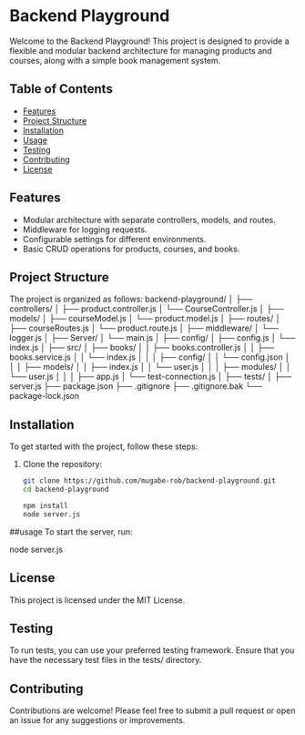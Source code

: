 # Backend Playground

Welcome to the Backend Playground! This project is designed to provide a flexible and modular backend architecture for managing products and courses, along with a simple book management system. 

## Table of Contents

- [Features](#features)
- [Project Structure](#project-structure)
- [Installation](#installation)
- [Usage](#usage)
- [Testing](#testing)
- [Contributing](#contributing)
- [License](#license)

## Features

- Modular architecture with separate controllers, models, and routes.
- Middleware for logging requests.
- Configurable settings for different environments.
- Basic CRUD operations for products, courses, and books.

## Project Structure

The project is organized as follows:
backend-playground/
│
├── controllers/
│   ├── product.controller.js
│   └── CourseController.js
│
├── models/
│   ├── courseModel.js
│   └── product.model.js
│
├── routes/
│   ├── courseRoutes.js
│   └── product.route.js
│
├── middleware/
│   └── logger.js
│
├── Server/
│   └── main.js
│
├── config/
│   ├── config.js
│   └── index.js
│
├── src/
│   ├── books/
│   │   ├── books.controller.js
│   │   ├── books.service.js
│   │   └── index.js
│   │
│   ├── config/
│   │   └── config.json
│   │
│   ├── models/
│   │   ├── index.js
│   │   └── user.js
│   │
│   ├── modules/
│   │   └── user.js
│   │
│   ├── app.js
│   └── test-connection.js
│
├── tests/
│
├── server.js
├── package.json
├── .gitignore
├── .gitignore.bak
└── package-lock.json



## Installation

To get started with the project, follow these steps:

1. Clone the repository:
   ```bash
   git clone https://github.com/mugabe-rob/backend-playground.git
   cd backend-playground

   npm install
   node server.js

##usage
To start the server, run:

node server.js

## License

This project is licensed under the MIT License.

## Testing
To run tests, you can use your preferred testing framework. Ensure that you have the necessary test files in the tests/ directory.

## Contributing

Contributions are welcome! Please feel free to submit a pull request or open an issue for any suggestions or improvements.
